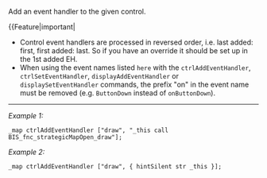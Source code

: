Add an event handler to the given control.

{{Feature|important|
* Control event handlers are processed in reversed order, i.e. last added: first, first added: last. So if you have an override it should be set up in the 1st added EH.
* When using the event names listed `here` with the `ctrlAddEventHandler`, `ctrlSetEventHandler`, `displayAddEventHandler` or `displaySetEventHandler` commands, the prefix "on" in the event name must be removed (e.g. `ButtonDown` instead of `onButtonDown`).


---
*Example 1:*
```sqf
_map ctrlAddEventHandler ["draw", "_this call BIS_fnc_strategicMapOpen_draw"];
```

*Example 2:*
```sqf
_map ctrlAddEventHandler ["draw", { hintSilent str _this }];
```